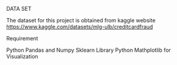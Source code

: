 DATA SET 


The dataset for this project is obtained from kaggle website 
https://www.kaggle.com/datasets/mlg-ulb/creditcardfraud


Requirement


Python 
Pandas and Numpy
Sklearn Library
Python Mathplotlib for Visualization
